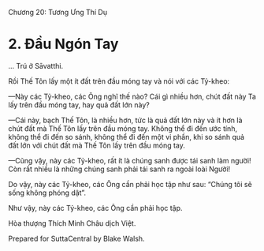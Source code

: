  

Chương 20: Tương Ưng Thí Dụ

# 2\. Ðầu Ngón Tay

… Trú ở Sāvatthi.

Rồi Thế Tôn lấy một ít đất trên đầu móng tay và nói với các Tỷ-kheo:

—Này các Tỷ-kheo, các Ông nghĩ thế nào? Cái gì nhiều hơn, chút đất này Ta lấy trên đầu móng tay, hay quả đất lớn này?

—Cái này, bạch Thế Tôn, là nhiều hơn, tức là quả đất lớn này và ít hơn là chút đất mà Thế Tôn lấy trên đầu móng tay. Không thể đi đến ước tính, không thể đi đến so sánh, không thể đi đến một vi phần, khi so sánh quả đất lớn với chút đất mà Thế Tôn lấy trên đầu móng tay.

—Cũng vậy, này các Tỷ-kheo, rất ít là chúng sanh được tái sanh làm người! Còn rất nhiều là những chúng sanh phải tái sanh ra ngoài loài Người!

Do vậy, này các Tỷ-kheo, các Ông cần phải học tập như sau: “Chúng tôi sẽ sống không phóng dật”.

Như vậy, này các Tỷ-kheo, các Ông cần phải học tập.

Hòa thượng Thích Minh Châu dịch Việt.

Prepared for SuttaCentral by Blake Walsh.